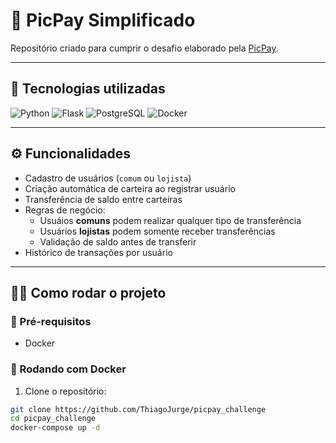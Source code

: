 # 💸 PicPay Simplificado

Repositório criado para cumprir o desafio elaborado pela [PicPay](https://github.com/PicPay/picpay-desafio-backend).

---

## 🧪 Tecnologias utilizadas

![Python](https://img.shields.io/badge/Python-3.11-blue?logo=python)
![Flask](https://img.shields.io/badge/Flask-2.3-black?logo=flask)
![PostgreSQL](https://img.shields.io/badge/Postgres-15-blue?logo=postgresql)
![Docker](https://img.shields.io/badge/Docker-blue?logo=docker)

---

## ⚙️ Funcionalidades

- Cadastro de usuários (`comum` ou `lojista`)
- Criação automática de carteira ao registrar usuário
- Transferência de saldo entre carteiras
- Regras de negócio:
  - Usuáios **comuns** podem realizar qualquer tipo de transferência
  - Usuários **lojistas** podem somente receber transferências
  - Validação de saldo antes de transferir
- Histórico de transações por usuário

---

## 🧑‍💻 Como rodar o projeto

### 🔧 Pré-requisitos

- Docker

### 🚀 Rodando com Docker

1. Clone o repositório:

```bash
git clone https://github.com/ThiagoJurge/picpay_challenge
cd picpay_challenge
docker-compose up -d
```